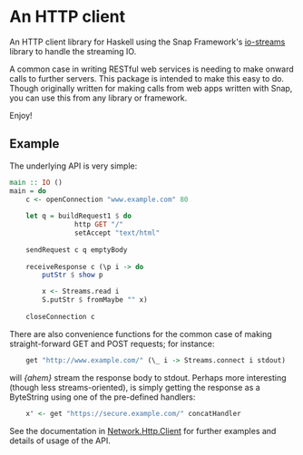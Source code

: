An HTTP client
==============

An HTTP client library for Haskell using the Snap Framework's
[io-streams](https://hackage.haskell.org/package/io-streams) library to handle
the streaming IO.

A common case in writing RESTful web services is needing to make onward calls
to further servers. This package is intended to make this easy to do.
Though originally written for making calls from web apps written with
Snap, you can use this from any library or framework.

Enjoy!

Example
-------

The underlying API is very simple:

```haskell
main :: IO ()
main = do
    c <- openConnection "www.example.com" 80
    
    let q = buildRequest1 $ do
                http GET "/"
                setAccept "text/html"
    
    sendRequest c q emptyBody
    
    receiveResponse c (\p i -> do
    	putStr $ show p

    	x <- Streams.read i
    	S.putStr $ fromMaybe "" x)
    
    closeConnection c
```

There are also convenience functions for the common case of making
straight-forward GET and POST requests; for instance:

```haskell
    get "http://www.example.com/" (\_ i -> Streams.connect i stdout)
```

will _{ahem}_ stream the response body to stdout. Perhaps more
interesting (though less streams-oriented), is simply getting the
response as a ByteString using one of the pre-defined handlers:

```haskell
    x' <- get "https://secure.example.com/" concatHandler
```

See the documentation in
[Network.Http.Client](https://hackage.haskell.org/package/http-streams/docs/Network-Http-Client.html)
for further examples and details of usage of the API.
